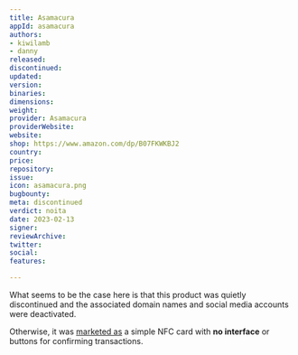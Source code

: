 ```yaml
---
title: Asamacura
appId: asamacura
authors:
- kiwilamb
- danny
released: 
discontinued: 
updated: 
version: 
binaries: 
dimensions: 
weight: 
provider: Asamacura
providerWebsite: 
website: 
shop: https://www.amazon.com/dp/B07FKWKBJ2
country: 
price: 
repository: 
issue: 
icon: asamacura.png
bugbounty: 
meta: discontinued
verdict: noita
date: 2023-02-13
signer: 
reviewArchive: 
twitter: 
social: 
features: 

---
```


What seems to be the case here is that this product was quietly discontinued and the associated domain names and social media accounts were deactivated.

Otherwise, it was [marketed as](https://www.accesswire.com/506581/ASAMACURATM-Cryptocurrency-Hard-Wallet-Available-for-Purchase-on-Amazon) a simple NFC card with **no interface** or buttons for confirming transactions.